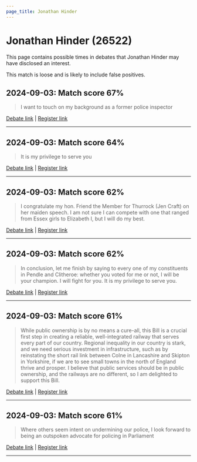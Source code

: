 ```yaml
---
page_title: Jonathan Hinder
---
```


# Jonathan Hinder  (26522)

This page contains possible times in debates that Jonathan Hinder may have disclosed an interest.

This match is loose and is likely to include false positives. 



## 2024-09-03: Match score 67%

>I want to touch on my background as a former police inspector

[Debate link](https://www.theyworkforyou.com/debates/?id=2024-09-03c.242.2) | [Register link](https://www.theyworkforyou.com/mp/26522/register)


---



## 2024-09-03: Match score 64%

>It is my privilege to serve you

[Debate link](https://www.theyworkforyou.com/debates/?id=2024-09-03c.242.2) | [Register link](https://www.theyworkforyou.com/mp/26522/register)


---



## 2024-09-03: Match score 62%

>I congratulate my hon. Friend the Member for Thurrock (Jen Craft) on her maiden speech. I am not sure I can compete with one that ranged from Essex girls to Elizabeth I, but I will do my best.

[Debate link](https://www.theyworkforyou.com/debates/?id=2024-09-03c.242.2) | [Register link](https://www.theyworkforyou.com/mp/26522/register)


---



## 2024-09-03: Match score 62%

>In conclusion, let me finish by saying to every one of my constituents in Pendle and Clitheroe: whether you voted for me or not, I will be your champion. I will fight for you. It is my privilege to serve you.

[Debate link](https://www.theyworkforyou.com/debates/?id=2024-09-03c.242.2) | [Register link](https://www.theyworkforyou.com/mp/26522/register)


---



## 2024-09-03: Match score 61%

>While public ownership is by no means a cure-all, this Bill is a crucial first step in creating a reliable, well-integrated railway that serves every part of our country. Regional inequality in our country is stark, and we need serious investment in infrastructure, such as by reinstating the short rail link between Colne in Lancashire and Skipton in Yorkshire, if we are to see small towns in the north of England thrive and prosper. I believe that public services should be in public ownership, and the railways are no different, so I am delighted to support this Bill.

[Debate link](https://www.theyworkforyou.com/debates/?id=2024-09-03c.242.2) | [Register link](https://www.theyworkforyou.com/mp/26522/register)


---



## 2024-09-03: Match score 61%

>Where others seem intent on undermining our police, I look forward to being an outspoken advocate for policing in Parliament

[Debate link](https://www.theyworkforyou.com/debates/?id=2024-09-03c.242.2) | [Register link](https://www.theyworkforyou.com/mp/26522/register)


---

